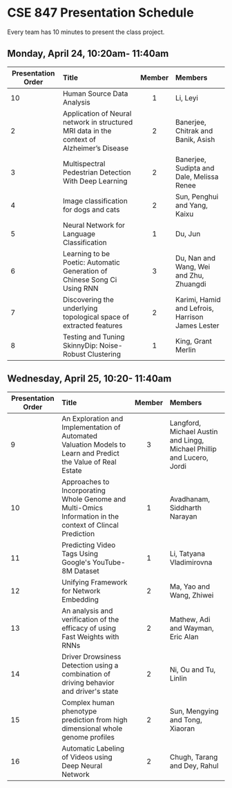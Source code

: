 # CSE 847 Presentation Schedule

Every team has 10 minutes to present the class project. 

## Monday, April 24, 10:20am- 11:40am

|	Presentation Order	|	Title	|	Member | Members |
| ------------------- |:------|:------:| :------ |
|	10	|	Human Source Data Analysis	|	1	|	Li, Leyi			|
|	2	|	Application of Neural network in structured MRI data in the context of Alzheimer’s Disease	|	2	|	Banerjee, Chitrak	and  Banik, Asish		|
|	3	|	Multispectral Pedestrian Detection With Deep Learning	|	2	|	Banerjee, Sudipta	and Dale, Melissa Renee		|
|	4	|	Image classification for dogs and cats	|	2	|	Sun, Penghui	and Yang, Kaixu		|
|	5	|	Neural Network for Language Classification	|	1	|	Du, Jun			|
|	6	|	Learning to be Poetic: Automatic Generation of Chinese Song Ci Using RNN	|	3	|	Du, Nan	and Wang, Wei	and Zhu, Zhuangdi	|
|	7	|	Discovering the underlying topological space of extracted features	|	2	|	Karimi, Hamid	and Lefrois, Harrison James Lester		|
|	8	|	Testing and Tuning SkinnyDip: Noise-Robust Clustering	|	1	|	King, Grant Merlin			|


## Wednesday, April 25, 10:20- 11:40am

|	Presentation Order	|	Title	|	Member | Members |
| ------------------- |:------|:------:| :------ |
|	9	|	An Exploration and Implementation of Automated Valuation Models to Learn and Predict the Value of Real Estate	|	3	|	Langford, Michael Austin	and Lingg, Michael Phillip	and Lucero, Jordi	|
|	10	|	Approaches to Incorporating Whole Genome and Multi-Omics Information in the context of Clincal Prediction	|	1	|	Avadhanam, Siddharth Narayan			|
|	11	|	Predicting Video Tags Using Google's YouTube-8M Dataset	|	1	|	Li, Tatyana Vladimirovna			|
|	12	|	Unifying Framework for Network Embedding	|	2	|	Ma, Yao	and Wang, Zhiwei		|
|	13	|	An analysis and verification of the efficacy of using Fast Weights with RNNs	|	2	|	Mathew, Adi	and Wayman, Eric Alan		|
|	14	|	Driver Drowsiness Detection using a combination of driving behavior and driver's state	|	2	|	Ni, Ou	and Tu, Linlin		|
|	15	|	Complex human phenotype prediction from high dimensional whole genome profiles	|	2	|	Sun, Mengying	and Tong, Xiaoran		|
|	16	|	Automatic Labeling of Videos using Deep Neural Network	|	2	|	Chugh, Tarang	and Dey, Rahul		|
